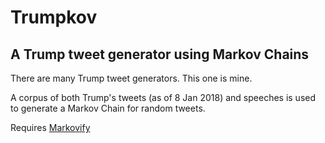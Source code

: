 # Trumpkov
## A Trump tweet generator using Markov Chains

There are many Trump tweet generators. This one is mine.

A corpus of both Trump's tweets (as of 8 Jan 2018) and speeches is used to generate a Markov Chain for random tweets.

Requires [Markovify](https://github.com/jsvine/markovify)

